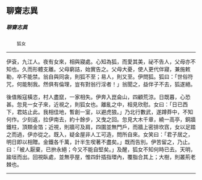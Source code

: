 

## 聊齋志異

##### 聊齋志異
　　`狐女`

* * *

伊袞，九江人。夜有女來，相與寢處。心知為狐，而愛其美，祕不告人，父母亦不知也。久而形體支離。父母窮詰，始實告之。父母大憂，使人更代伴寢，兼施敕勒，卒不能禁。翁自與同衾，則狐不至；易人，則又至。伊問狐。狐曰：「世俗符咒，何能制我。然俱有倫理，豈有對翁行淫者！」翁聞之，益伴子不去，狐遂絕。

後值叛寇橫恣，村人盡竄，一家相失。伊奔入崑侖山，四顧荒涼。日既暮，心恐甚。忽見一女子來，近視之，則狐女也。離亂之中，相見欣慰。女曰：「日已西下，君姑止此。我相佳地，暫創一室，以避虎狼。」乃北行數武，遂蹲莽中，不知何作。少刻返，拉伊南去，約十餘步，又曳之回。忽見大木千章，繞一高亭，銅牆鐵柱，頂類金箔；近視，則牆可及肩，四圍並無門戶，而牆上密排坎窞，女以足踏之而過，伊亦從之。既入，疑金屋非人工可造，問所自來。女笑曰：「君子居之，明日即以相贈。金鐵各千萬，計半生喫著不盡矣。」既而告別。伊苦留之，乃止。曰：「被人厭棄，已拚永絕；今又不能自堅矣。」及醒，狐女不知何時已去。天明，踰垣而出。回視臥處，並無亭屋，惟四針插指環內，覆脂合其上；大樹，則叢荊老棘也。

* * *

